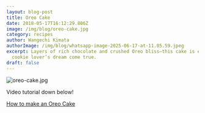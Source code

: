 ```yaml
---
layout: blog-post
title: Oreo Cake
date: 2018-05-17T16:12:29.806Z
image: /img/blog/oreo-cake.jpg
category: recipes
author: Wangechi Kimata
authorImage: /img/blog/whatsapp-image-2025-06-17-at-11.05.59.jpeg
excerpt: Layers of rich chocolate and crushed Oreo bliss—this cake is every
  cookie lover’s dream come true.
draft: false
---
```

![oreo-cake.jpg](https://pastrypleasures.wordpress.com/wp-content/uploads/2018/05/oreo-cake-e1526490525301.jpg?w=750)

Video tutorial down below!

[How to make an Oreo Cake](https://www.youtube.com/embed/xyPzXwnFQts?feature=oembed)